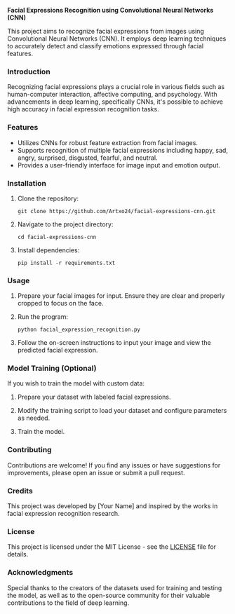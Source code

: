 **Facial Expressions Recognition using Convolutional Neural Networks (CNN)**

This project aims to recognize facial expressions from images using Convolutional Neural Networks (CNN). It employs deep learning techniques to accurately detect and classify emotions expressed through facial features.

### Introduction

Recognizing facial expressions plays a crucial role in various fields such as human-computer interaction, affective computing, and psychology. With advancements in deep learning, specifically CNNs, it's possible to achieve high accuracy in facial expression recognition tasks.

### Features

- Utilizes CNNs for robust feature extraction from facial images.
- Supports recognition of multiple facial expressions including happy, sad, angry, surprised, disgusted, fearful, and neutral.
- Provides a user-friendly interface for image input and emotion output.

### Installation

1. Clone the repository:
   ```
   git clone https://github.com/Artxo24/facial-expressions-cnn.git
   ```

2. Navigate to the project directory:
   ```
   cd facial-expressions-cnn
   ```

3. Install dependencies:
   ```
   pip install -r requirements.txt
   ```

### Usage

1. Prepare your facial images for input. Ensure they are clear and properly cropped to focus on the face.

2. Run the program:
   ```
   python facial_expression_recognition.py
   ```

3. Follow the on-screen instructions to input your image and view the predicted facial expression.

### Model Training (Optional)

If you wish to train the model with custom data:

1. Prepare your dataset with labeled facial expressions.

2. Modify the training script to load your dataset and configure parameters as needed.

3. Train the model.

### Contributing

Contributions are welcome! If you find any issues or have suggestions for improvements, please open an issue or submit a pull request.

### Credits

This project was developed by [Your Name] and inspired by the works in facial expression recognition research.

### License

This project is licensed under the MIT License - see the [LICENSE](LICENSE) file for details.

### Acknowledgments

Special thanks to the creators of the datasets used for training and testing the model, as well as to the open-source community for their valuable contributions to the field of deep learning.
